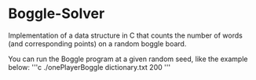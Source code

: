 # Boggle-Solver
Implementation of a data structure in C that counts the number of words (and corresponding points) on a random boggle board.

You can run the Boggle program at a given random seed, like the example below:
'''c
./onePlayerBoggle dictionary.txt 200
'''
